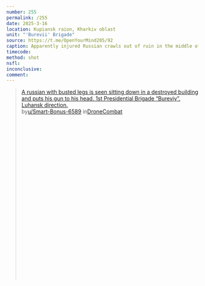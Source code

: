 ```yaml
---
number: 255
permalink: /255
date: 2025-3-16
location: Kupiansk raion, Kharkiv oblast
unit: "'Burevii' Brigade"
source: https://t.me/OpenYourMind205/92
caption: Apparently injured Russian crawls out of ruin in the middle of residential area, grabs his AK, makes test shot, leans back and shoots himself, his helmet blown away
timecode: 
method: shot
nsfl: 
inconclusive: 
comment: 
---
```

<blockquote class="reddit-embed-bq" style="height:500px" data-embed-height="740"><a href="https://www.reddit.com/r/DroneCombat/comments/1jcpf7o/a_russian_with_busted_legs_is_seen_sitting_down/">A russian with busted legs is seen sitting down in a destroyed building and puts his gun to his head. 1st Presidential Brigade “Bureviy”. Luhansk direction.</a><br> by<a href="https://www.reddit.com/user/Smart-Bonus-6589/">u/Smart-Bonus-6589</a> in<a href="https://www.reddit.com/r/DroneCombat/">DroneCombat</a></blockquote><script async="" src="https://embed.reddit.com/widgets.js" charset="UTF-8"></script>